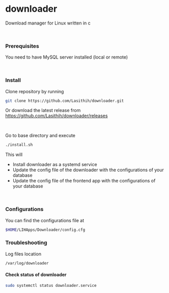# downloader
Download manager for Linux written in c

<br>

### Prerequisites
You need to have MySQL server installed (local or remote)

<br>

### Install
Clone repository by running
```bash
git clone https://github.com/Lasithih/downloader.git
```

Or download the latest release from
https://github.com/Lasithih/downloader/releases

<br>

Go to base directory and execute
```bash
./install.sh
```
This will
- Install downloader as a systemd service 
- Update the config file of the downloader with the configurations of your database 
- Update the config file of the frontend app with the configurations of your database 


<br>

### Configurations
You can find the configurations file at
```bash
$HOME/LIHApps/Downloader/config.cfg
```

### Troubleshooting
Log files location
```bash
/var/log/downloader
```

#### Check status of downloader
```bash
sudo systemctl status downloader.service
```
